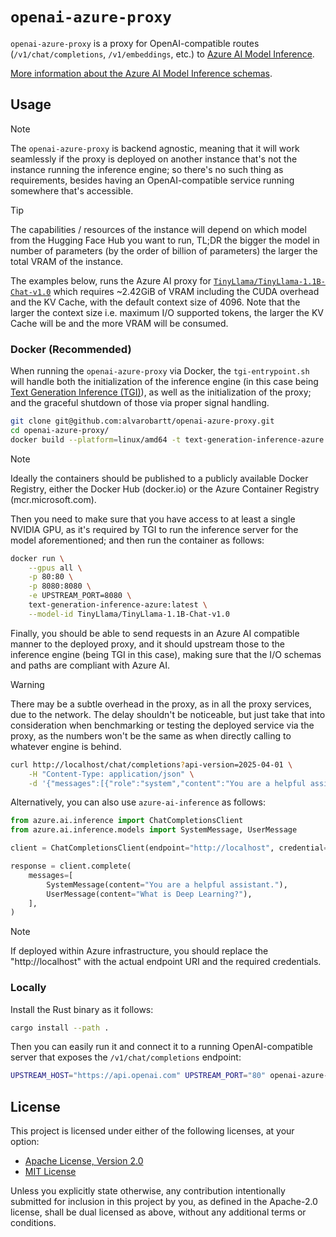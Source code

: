 # `openai-azure-proxy`

`openai-azure-proxy` is a proxy for OpenAI-compatible routes (`/v1/chat/completions`, `/v1/embeddings`,
etc.) to [Azure AI Model Inference](https://learn.microsoft.com/en-us/azure/ai-foundry/model-inference/overview).

[More information about the Azure AI Model Inference schemas](https://learn.microsoft.com/en-us/rest/api/aifoundry/modelinference/?view=rest-aifoundry-model-inference-2025-04-01).

## Usage

> [!NOTE]
> The `openai-azure-proxy` is backend agnostic, meaning that it will work seamlessly
> if the proxy is deployed on another instance that's not the instance running the inference
> engine; so there's no such thing as requirements, besides having an OpenAI-compatible
> service running somewhere that's accessible.

> [!TIP]
> The capabilities / resources of the instance will depend on which model from the 
> Hugging Face Hub you want to run, TL;DR the bigger the model in number of parameters
> (by the order of billion of parameters) the larger the total VRAM of the instance.
>
> The examples below, runs the Azure AI proxy for [`TinyLlama/TinyLlama-1.1B-Chat-v1.0`](https://huggingface.co/TinyLlama/TinyLlama-1.1B-Chat-v1.0)
> which requires ~2.42GiB of VRAM including the CUDA overhead and the KV Cache, with
> the default context size of 4096. Note that the larger the context size i.e. maximum I/O
> supported tokens, the larger the KV Cache will be and the more VRAM will be consumed.

### Docker (Recommended)

When running the `openai-azure-proxy` via Docker, the `tgi-entrypoint.sh` will handle
both the initialization of the inference engine (in this case being [Text Generation Inference (TGI)](https://github.com/huggingface/text-generation-inference)),
as well as the initialization of the proxy; and the graceful shutdown of those via
proper signal handling.

```bash
git clone git@github.com:alvarobartt/openai-azure-proxy.git
cd openai-azure-proxy/
docker build --platform=linux/amd64 -t text-generation-inference-azure:latest -f Dockerfile .
```

> [!NOTE]
> Ideally the containers should be published to a publicly available Docker Registry,
> either the Docker Hub (docker.io) or the Azure Container Registry (mcr.microsoft.com).

Then you need to make sure that you have access to at least a single NVIDIA GPU,
as it's required by TGI to run the inference server for the model aforementioned; and
then run the container as follows:

```bash
docker run \
    --gpus all \
    -p 80:80 \
    -p 8080:8080 \
    -e UPSTREAM_PORT=8080 \
    text-generation-inference-azure:latest \
    --model-id TinyLlama/TinyLlama-1.1B-Chat-v1.0
```

Finally, you should be able to send requests in an Azure AI compatible manner to the
deployed proxy, and it should upstream those to the inference engine (being TGI in this
case), making sure that the I/O schemas and paths are compliant with Azure AI.

> [!WARNING]
> There may be a subtle overhead in the proxy, as in all the proxy services,
> due to the network. The delay shouldn't be noticeable, but just take that into consideration
> when benchmarking or testing the deployed service via the proxy, as the numbers won't be
> the same as when directly calling to whatever engine is behind.

```bash
curl http://localhost/chat/completions?api-version=2025-04-01 \
    -H "Content-Type: application/json" \
    -d '{"messages":[{"role":"system","content":"You are a helpful assistant."},{"role":"user","content":"What is Deep Learning?"}]}'
```

Alternatively, you can also use `azure-ai-inference` as follows:

```python
from azure.ai.inference import ChatCompletionsClient
from azure.ai.inference.models import SystemMessage, UserMessage

client = ChatCompletionsClient(endpoint="http://localhost", credential="")

response = client.complete(
    messages=[
        SystemMessage(content="You are a helpful assistant."),
        UserMessage(content="What is Deep Learning?"),
    ],
)
```

> [!NOTE]
> If deployed within Azure infrastructure, you should replace the "http://localhost"
> with the actual endpoint URI and the required credentials.

### Locally

Install the Rust binary as it follows:

```bash
cargo install --path .
```

Then you can easily run it and connect it to a running OpenAI-compatible server that
exposes the `/v1/chat/completions` endpoint:

```bash
UPSTREAM_HOST="https://api.openai.com" UPSTREAM_PORT="80" openai-azure-proxy 
```

## License

This project is licensed under either of the following licenses, at your option:

- [Apache License, Version 2.0](LICENSE-APACHE)
- [MIT License](LICENSE-MIT)

Unless you explicitly state otherwise, any contribution intentionally submitted
for inclusion in this project by you, as defined in the Apache-2.0 license, shall
be dual licensed as above, without any additional terms or conditions.

